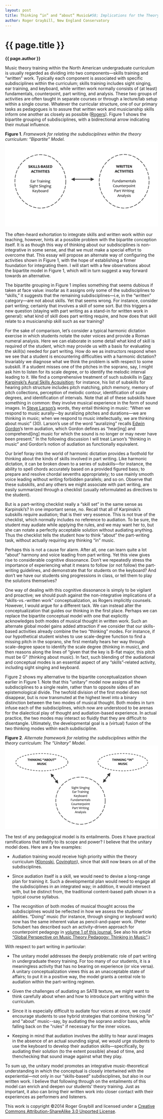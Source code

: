 ```yaml
---
layout: post
title: Thinking “in” and “about” Music&#58; Implications for the Theory Curriculum
author: Roger Graybill, New England Conservatory
---
```


{{ page.title }}
================
**{{ page.author }}**

Music theory training within the North American undergraduate curriculum is usually regarded as dividing into two components—skills training and “written” work. Typically each component is associated with specific subdisciplines within the curriculum; skills training includes sight singing, ear training, and keyboard, while written work normally consists of (at least) fundamentals, counterpoint, part writing, and analysis. These two groups of activities are often taught in separate courses or through a lecture/lab setup within a single course. Whatever the curricular structure, one of our primary tasks as pedagogues is to assure that written work and musicianship skills inform one another as closely as possible ([Rogers](https://www.google.com/url?q=https%3A%2F%2Fopenlibrary.org%2Fbooks%2FOL3471054M%2FTeaching_approaches_in_music_theory&sa=D&sntz=1&usg=AFQjCNH0Y8cAy2_OAze4ZyDcAhhxIrdkmA)). Figure 1 shows the bipartite grouping of subdisciplines, with a bidirectional arrow indicating their mutual influence.


**Figure 1**. *Framework for relating the subdisciplines
within the theory curriculum: “Bipartite” Model.*
[![](images/RG-image00.jpg)](images/RG-image00.jpg)

The often-heard exhortation to integrate skills and written work within our teaching, however, hints at a possible problem with the bipartite conception itself. It is as though this way of thinking about our subdisciplines is non-integrative in some sense, and that we must make a special effort to overcome that. This essay will propose an alternate way of configuring the activities shown in Figure 1, with the hope of establishing a firmer foundation for integrating them. I will start with a few observations about the bipartite model in Figure 1, which will in turn suggest a way forward towards an alternative.

The bipartite grouping in Figure 1 implies something that seems dubious if taken at face value: insofar as it assigns only some of the subdisciplines to “skills,” it suggests that the remaining subdisciplines—i.e, in the “written” category—are not about skills. Yet that seems wrong. For instance, consider part writing; certainly that involves a skill of some sort. But this triggers a new question (staying with part writing as a stand-in for written work in general): what kind of skill does part writing require, and how does that skill relate to a musicianship skill such as ear training? 

For the sake of comparison, let’s consider a typical harmonic dictation exercise in which students notate the outer voices and provide a Roman numeral analysis. Here we can elaborate in some detail what kind of skill is required of the student, which may provide us with a basis for evaluating the skill(s) needed for part writing. How do we as instructors respond when we see that a student is encountering difficulties with a harmonic dictation? Invariably we diagnose what we think the problem is with respect to some subskill. If a student misses one of the pitches in the soprano, say, I might ask him to listen for its scale degree, or to identify the melodic interval leading to it. We find a comprehensive treatment of such subskills in [Gary Karpinski’s Aural Skills Acquisition](https://www.google.com/url?q=https%3A%2F%2Fopenlibrary.org%2Fworks%2FOL5736751W%2FAural_Skills_Acquisition&sa=D&sntz=1&usg=AFQjCNELhXpV3Zni9YDgJwvCmB1Gxcr_ZQ); for instance, his list of subskills for hearing pitch structure includes pitch matching, pitch memory, memory of pitch collections, perception of melodic contour, identification of scale degrees, and identification of intervals. Note that all of these subskills have something in common: they involve musical experience in the form of sound images. In [Steve Larson’s](https://www.google.com/url?q=https%3A%2F%2Fopenlibrary.org%2Fworks%2FOL16142046W%2FMusical_forces&sa=D&sntz=1&usg=AFQjCNEZpcbostSatUT6I-xEyV0zrAUjCw) words, they entail thinking in music: “When we respond to music aurally—by auralizing pitches and durations—we are thinking in music; when we respond to music intellectually, we are thinking about music” (30). Larson’s use of the word “auralizing” recalls [Edwin Gordon](http://www.google.com/url?q=http%3A%2F%2Fgiml.org%2Fmlt%2Faudiation%2F&sa=D&sntz=1&usg=AFQjCNH_D2ntRgaEmLEQFkaGq6ygcoAr6w)’s term audiation, which Gordon defines as “hear[ing] and comprehend[ing] music for which the sound is no longer or may never have been present.” In the following discussion I will treat Larson’s “thinking in music” and Gordon’s notion of audiation as functionally equivalent.

Our brief foray into the world of harmonic dictation provides a foothold for thinking about the kinds of skills involved in part writing. Like harmonic dictation, it can be broken down to a series of subskills—for instance, the ability to spell chords accurately based on a provided figured bass; to prepare and resolve chordal sevenths appropriately; to use mainly smooth voice leading without writing forbidden parallels; and so on. Observe that these subskills, and any others we might associate with part writing, are easily summarized through a checklist (usually reformulated as directives to the student).

But is a part-writing checklist really a “skill set” in the same sense as Karpinski’s? In one important sense, no. Recall that all of Karpinski’s subskills require audiation; that is their very essence. This is not true of the checklist, which normally includes no reference to audiation. To be sure, the student may audiate while applying the rules, and we may want her to, but she can notate a perfectly acceptable solution without audiating anything. Thus the checklist tells the student how to think “about” the part-writing task, without actually requiring any thinking “in” music.

Perhaps this is not a cause for alarm. After all, one can learn quite a lot “about” harmony and voice leading from part writing. Yet this view gives rise to considerable cognitive dissonance. Don’t we repeatedly stress the importance of experiencing what it means to follow (or not follow) the part-writing guidelines, and demonstrate that for students on the keyboard? And don’t we have our students sing progressions in class, or tell them to play the solutions themselves? 

One way of dealing with this cognitive dissonance is simply to be vigilant and proactive; we should push against the non-integrative implications of a “skills-vs.-written work” conceptualization, as Rogers implicitly counsels. However, I would argue for a different tack. We can instead alter the conceptualization that guides our thinking in the first place. Perhaps we can replace the bipartite conceptual model with one that explicitly acknowledges both modes of musical thought in written work. Such an alternate global model gains added attraction if we consider that our skills-based activities already combine the two “thinking” modes. For instance, if our hypothetical student wishes to use scale-degree function to find a missing pitch in the soprano, she first mentally hears her way through scale-degree space to identify the scale degree (thinking in music), and then reasons along the lines of “given that the key is B-flat major, this pitch must be G” (thinking about music). In fact, such blending of the audiational and conceptual modes is an essential aspect of any “skills”-related activity, including sight singing and keyboard. 

Figure 2 shows my alternative to the bipartite conceptualization shown earlier in Figure 1. Note that this "unitary" model now assigns all the subdisciplines to a single realm, rather than to opposite sides of an epistemological divide. The twofold division of the first model does not disappear, but is now transmuted at the highest level into a binary distinction between the two modes of musical thought. Both modes in turn infuse each of the subdisciplines, which now are understood to be arenas for the dialectical play of thought and audiation-based experience. In actual practice, the two modes may interact so fluidly that they are difficult to disentangle. Ultimately, the developmental goal is a (virtual) fusion of the two thinking modes within each subdiscipline. 


**Figure 2**. *Alternate framework for relating the subdisciplines within the theory curriculum:
The “Unitary” Model.*
[![](images/RG-image01.jpg)](images/RG-image01.jpg)

The test of any pedagogical model is its entailments. Does it have practical ramifications that testify to its scope and power? I believe that the unitary model does. Here are a few examples:

-   Audiation training would receive high priority within the theory curriculum ([Klonoski](http://jmtp.ou.edu/journal-article/teaching-pitch-internalization-processes), [Covington](http://symposium.music.org/index.php?option=com_k2&view=item&id=2216:the-minds-ear-i-hear-music-and-no-one-is-performing&Itemid=146)), since that skill now bears on all of the subdisciplines.

-   Since audiation itself is a skill, we would need to devise a long-range plan for training it. Such a developmental plan would need to engage all the subdisciplines in an integrated way; in addition, it would intersect with, but be distinct from, the traditional content-based path shown in a typical course syllabus.

-   The recognition of both modes of musical thought across the subdisciplines would be reflected in how we assess the students’ abilities. “Doing” music (for instance, through singing or keyboard work) now has the same inherent value as pencil-and-paper work. (Peter Schubert has described such an activity-driven approach for counterpoint pedagogy in [volume 1 of this journal](http://www.google.com/url?q=http%3A%2F%2Fwww.flipcamp.org%2Fengagingstudents%2Fschubert.html&sa=D&sntz=1&usg=AFQjCNHWU6wL0p_qdFS3fkoq9QiqpqIK8g)[.](http://www.google.com/url?q=http%3A%2F%2Fwww.flipcamp.org%2Fengagingstudents%2Fschubert.html&sa=D&sntz=1&usg=AFQjCNHWU6wL0p_qdFS3fkoq9QiqpqIK8g) See also his article [“Global Perspective on Music Theory Pedagogy: Thinking in Music”](http://www.google.com/url?q=http%3A%2F%2Fjmtp.ou.edu%2Fjournal-article%2Fglobal-perspective-music-theory-pedagogy-thinking-music&sa=D&sntz=1&usg=AFQjCNHmzksub2kzDqISntyqJsAigUCK5A).)

With respect to part writing in particular:

-   The unitary model addresses the deeply problematic role of part writing in undergraduate theory training. For too many of our students, it is a meaningless activity that has no bearing on experience (or vice versa). A unitary conceptualization views this as an unacceptable state of affairs; to put it in a positive way, the model grants a central role to audiation within the part-writing regimen.

-   Given the challenges of audiating an SATB texture, we might want to think carefully about when and how to introduce part writing within the curriculum.

-   Since it is especially difficult to audiate four voices at once, we could encourage students to use hybrid strategies that combine thinking "in" and "about” music--say, by audiating the soprano and/or bass, while falling back on the "rules" if necessary for the inner voices.

-   Keeping in mind that audiation involves the ability to hear aural images in the absence of an actual sounding signal, we would urge students to use the keyboard to develop their audiation skills—specifically, by audiating their solution (to the extent possible) ahead of time, and thenchecking that sound image against what they play.

To sum up, the unitary model promotes an integrative music-theoretical understanding in which the conceptual is closely intertwined with the experiential—not only in our “skills-based” subdisciplines, but also in our written work. I believe that following through on the entailments of this model can enrich and deepen our students’ theory training. Just as important, it also can bring their written work into closer contact with their experiences as performers and listeners.



This work is copyright ©2014 Roger Graybill and licensed under a [Creative Commons Attribution-ShareAlike 3.0 Unported License](http://www.google.com/url?q=http%3A%2F%2Fcreativecommons.org%2Flicenses%2Fby-sa%2F3.0%2F&sa=D&sntz=1&usg=AFQjCNG4j2oPozXv2_VqmmLiVAToFtwKdA).


